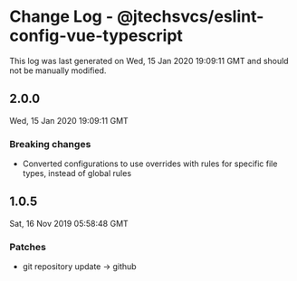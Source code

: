 # Change Log - @jtechsvcs/eslint-config-vue-typescript

This log was last generated on Wed, 15 Jan 2020 19:09:11 GMT and should not be manually modified.

## 2.0.0
Wed, 15 Jan 2020 19:09:11 GMT

### Breaking changes

- Converted configurations to use overrides with rules for specific file types, instead of global rules

## 1.0.5
Sat, 16 Nov 2019 05:58:48 GMT

### Patches

- git repository update -> github

